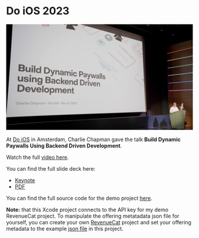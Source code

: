 # Do iOS 2023

![Charlie Chapman speaking at Do iOS 2023](./do-ios-charlie-chapman-backend-driven-ui.jpg)

At [Do iOS](https://do-ios.com/) in Amsterdam, Charlie Chapman gave the talk **Build Dynamic Paywalls Using Backend Driven Development**.

Watch the full [video here](https://youtu.be/du6cQeEseXw).

You can find the full slide deck here:
* [Keynote](./2023-11-8%20Do%20iOS%20-%20Backend%20Driven%20Paywalls.key)
* [PDF](./2023-11-8%20Do%20iOS%20-%20Backend%20Driven%20Paywalls.pdf)

You can find the full source code for the demo project [here](./sample-code/). 

**Note:** that this Xcode project connects to the API key for my demo RevenueCat project. To manipulate the offering metatadata json file for yourself, you can create your own [RevenueCat](https://www.revenuecat.com/) project and set your offering metadata to the example [json file](./sample-code/Backend%20Driven%20Paywalls%20Demo/Backend%20Driven%20Paywalls%20Demo/paywall-metadata-example.json) in this project.
